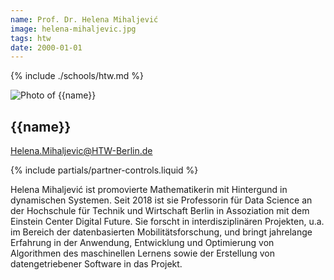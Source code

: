 ```yaml
---
name: Prof. Dr. Helena Mihaljević
image: helena-mihaljevic.jpg
tags: htw
date: 2000-01-01
---
```


{% include ./schools/htw.md %}

<div class="component-partner">

![Photo of {{name}}](/assets/images/{{image}})

<div>

## {{name}}

[Helena.Mihaljevic@HTW-Berlin.de](mailto:Helena.Mihaljevic@HTW-Berlin.de)

</div>
{% include partials/partner-controls.liquid %}
</div>

Helena Mihaljević ist promovierte Mathematikerin mit Hintergund in dynamischen Systemen. Seit 2018 ist sie Professorin für Data Science an der Hochschule für Technik und Wirtschaft Berlin in Assoziation mit dem Einstein Center Digital Future. Sie forscht in interdisziplinären Projekten, u.a. im Bereich der datenbasierten Mobilitätsforschung, und bringt jahrelange Erfahrung in der Anwendung, Entwicklung und Optimierung von Algorithmen des maschinellen Lernens sowie der Erstellung von datengetriebener Software in das Projekt.
